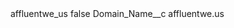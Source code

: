 <?xml version="1.0" encoding="UTF-8"?>
<CustomMetadata xmlns="http://soap.sforce.com/2006/04/metadata" xmlns:xsi="http://www.w3.org/2001/XMLSchema-instance" xmlns:xsd="http://www.w3.org/2001/XMLSchema">
    <label>affluentwe_us</label>
    <protected>false</protected>
    <values>
        <field>Domain_Name__c</field>
        <value xsi:type="xsd:string">affluentwe.us</value>
    </values>
</CustomMetadata>
